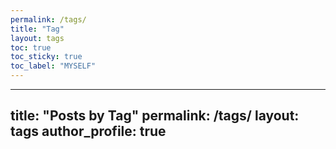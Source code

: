 ```yaml
---
permalink: /tags/
title: "Tag"
layout: tags
toc: true
toc_sticky: true
toc_label: "MYSELF"
---
```



---
title: "Posts by Tag"
permalink: /tags/
layout: tags
author_profile: true
---